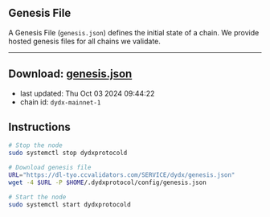 ## Genesis File
A Genesis File (`genesis.json`) defines the initial state of a chain. We provide hosted genesis files for all chains we validate.

---
**Download: [genesis.json](https://dl-tyo.ccvalidators.com/SERVICE/dydx/genesis.json)**
---

- last updated: Thu Oct 03 2024 09:44:22
- chain id: `dydx-mainnet-1`

## Instructions
```sh
# Stop the node
sudo systemctl stop dydxprotocold

# Download genesis file
URL="https://dl-tyo.ccvalidators.com/SERVICE/dydx/genesis.json"
wget -4 $URL -P $HOME/.dydxprotocol/config/genesis.json

# Start the node
sudo systemctl start dydxprotocold
```
